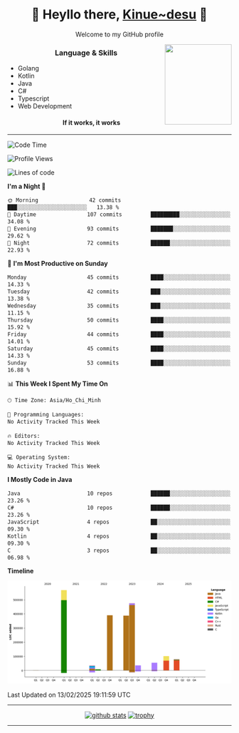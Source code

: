 <h1 align="center"> 🌸 Heyllo there, <a href="https://github.com/Kinue72">Kinue~desu</a> 🌸 </h1>
<p align="center"> Welcome to my GitHub profile </p>
<img align="right" src="https://i.imgur.com/yjwWPiL.png" width="150" height="180">

<h3 align="center"> Language & Skills </h3>

- Golang
- Kotlin
- Java
- C#
- Typescript
- Web Development
  <h4 align="center">If it works, it works</h4>
<hr>

<!--START_SECTION:waka-->
![Code Time](http://img.shields.io/badge/Code%20Time-16%20hrs%2021%20mins-blue)

![Profile Views](http://img.shields.io/badge/Profile%20Views-1-blue)

![Lines of code](https://img.shields.io/badge/From%20Hello%20World%20I%27ve%20Written-2.1%20million%20lines%20of%20code-blue)

**I'm a Night 🦉** 

```text
🌞 Morning                42 commits          ███░░░░░░░░░░░░░░░░░░░░░░   13.38 % 
🌆 Daytime                107 commits         █████████░░░░░░░░░░░░░░░░   34.08 % 
🌃 Evening                93 commits          ███████░░░░░░░░░░░░░░░░░░   29.62 % 
🌙 Night                  72 commits          ██████░░░░░░░░░░░░░░░░░░░   22.93 % 
```
📅 **I'm Most Productive on Sunday** 

```text
Monday                   45 commits          ████░░░░░░░░░░░░░░░░░░░░░   14.33 % 
Tuesday                  42 commits          ███░░░░░░░░░░░░░░░░░░░░░░   13.38 % 
Wednesday                35 commits          ███░░░░░░░░░░░░░░░░░░░░░░   11.15 % 
Thursday                 50 commits          ████░░░░░░░░░░░░░░░░░░░░░   15.92 % 
Friday                   44 commits          ████░░░░░░░░░░░░░░░░░░░░░   14.01 % 
Saturday                 45 commits          ████░░░░░░░░░░░░░░░░░░░░░   14.33 % 
Sunday                   53 commits          ████░░░░░░░░░░░░░░░░░░░░░   16.88 % 
```


📊 **This Week I Spent My Time On** 

```text
🕑︎ Time Zone: Asia/Ho_Chi_Minh

💬 Programming Languages: 
No Activity Tracked This Week

🔥 Editors: 
No Activity Tracked This Week

💻 Operating System: 
No Activity Tracked This Week
```

**I Mostly Code in Java** 

```text
Java                     10 repos            ██████░░░░░░░░░░░░░░░░░░░   23.26 % 
C#                       10 repos            ██████░░░░░░░░░░░░░░░░░░░   23.26 % 
JavaScript               4 repos             ██░░░░░░░░░░░░░░░░░░░░░░░   09.30 % 
Kotlin                   4 repos             ██░░░░░░░░░░░░░░░░░░░░░░░   09.30 % 
C                        3 repos             ██░░░░░░░░░░░░░░░░░░░░░░░   06.98 % 
```



**Timeline**

![Lines of Code chart](https://raw.githubusercontent.com/Kinue72/Kinue72/main/assets/bar_graph.png)


 Last Updated on 13/02/2025 19:11:59 UTC
<!--END_SECTION:waka-->

<hr>

<p align="center">
  <a href="https://github.com/anuraghazra/github-readme-stats"><img src="https://github-readme-stats.vercel.app/api?username=Kinue72&show_icons=true&include_all_commits=true&theme=nord" alt="github stats"></a>
  <a href="https://github.com/ryo-ma/github-profile-trophy"><img src="https://github-profile-trophy.vercel.app/?username=Kinue72&theme=nord" alt="trophy"></a>
</p>

<hr>
